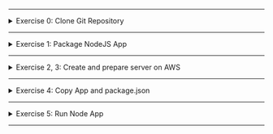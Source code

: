 </details>

******

<details>
<summary>Exercise 0: Clone Git Repository </summary>
 <br />

**steps:**

```sh
# clone repository & change into project dir
git clone https://github.com/johnpapa/node-hello
cd node-hello

# remove remote repo reference and create your own local repository
rm -rf .git
git init 
git add .
git commit -m "initial commit"

# create git repository on Gitlab and push your newly created local repository to it
git remote add origin git@github.com:{github-user}/{github-repo}.git
git push -u origin master

```

</details>

******

<details>
<summary>Exercise 1: Package NodeJS App </summary>
 <br />

**steps**

```sh
npm pack

```

</details>

******

<details>
<summary>Exercise 2, 3: Create and prepare server on AWS </summary>
 <br />

**steps:**
```sh
# ssh into your newly created server (replace all usernames below with `ubuntu` instead of `ec2-user` if the image is based on Ubuntu)
ssh -i ~/id_rsa ec2-user@{ec2-public-ip-address}

# install nodejs and npm
apt install -y nodejs npm

```

</details>

******

<details>
<summary>Exercise 4: Copy App and package.json </summary>
 <br />

**steps:**
```sh
# secure copy files from local machine to server. Execute from project's root folder.
scp -i ~/id_rsa ./node-hello-1.0.0.tgz ec2-user@{server-public-ip-address}:/opt
scp -i ~/id_rsa ./package.json ec2-user@{server-public-ip-address}:/opt

```

</details>

******

<details>
<summary>Exercise 5: Run Node App </summary>
 <br />

**steps:**
```sh
# ssh into ec2 instance
ssh -i ~/id_rsa ec2-user@{server-public-ip-address}
cd /opt

# unpack the node-hello file
tar zxvf node-hello-1.0.0.tgz

# change into unpacked directory called "package"
cd package

# install dependencies
npm install

# run the application
node index.js &

```

</details>

******
